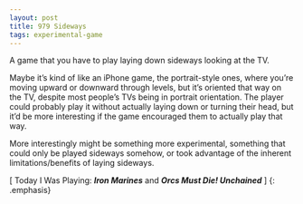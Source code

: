 ```yaml
---
layout: post
title: 979 Sideways
tags: experimental-game
---
```

A game that you have to play laying down sideways looking at the TV.

Maybe it’s kind of like an iPhone game, the portrait-style ones, where you’re moving upward or downward through levels, but it’s oriented that way on the TV, despite most people’s TVs being in portrait orientation. The player could probably play it without actually laying down or turning their head, but it’d be more interesting if the game encouraged them to actually play that way.

More interestingly might be something more experimental, something that could only be played sideways somehow, or took advantage of the inherent limitations/benefits of laying sideways.

[ Today I Was Playing: ***Iron Marines*** and ***Orcs Must Die! Unchained*** ]
{: .emphasis}
